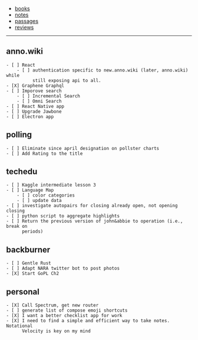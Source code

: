   - [books](books.md)
  - [notes](notes/notes.md)
  - [passages](passages/passages.md)
  - [reviews](reviews/reviews.md)
 
---

## anno.wiki

    - [ ] React
        - [ ] authentication specific to new.anno.wiki (later, anno.wiki) while
              still exposing api to all.
    - [X] Graphene Graphql
    - [ ] Imporove search
        - [ ] Incremental Search
        - [ ] Omni Search
    - [ ] React Native app
    - [ ] Upgrade Jawbone
    - [ ] Electron app

## polling
    - [ ] Eliminate since april designation on pollster charts
    - [ ] Add Rating to the title

## techedu

    - [ ] Kaggle intermediate lesson 3
    - [ ] Language Map
        - [ ] color categories
        - [ ] update data
    - [ ] investigate autopairs for closing already open, not opening closing
    - [ ] python script to aggregate highlights
    - [ ] Return the previous version of john&abbie to operation (i.e., break on
          periods)

## backburner

    - [ ] Gentle Rust
    - [ ] Adapt NARA twitter bot to post photos
    - [X] Start GoPL Ch2

## personal

    - [X] Call Spectrum, get new router
    - [ ] generate list of compose emoji shortcuts
    - [X] I want a better checklist app for work
    - [X] I need to find a simple and efficient way to take notes. Notational
          Velocity is key on my mind
